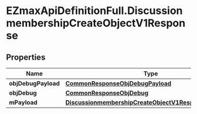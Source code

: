 # EZmaxApiDefinitionFull.DiscussionmembershipCreateObjectV1Response

## Properties

Name | Type | Description | Notes
------------ | ------------- | ------------- | -------------
**objDebugPayload** | [**CommonResponseObjDebugPayload**](CommonResponseObjDebugPayload.md) |  | 
**objDebug** | [**CommonResponseObjDebug**](CommonResponseObjDebug.md) |  | [optional] 
**mPayload** | [**DiscussionmembershipCreateObjectV1ResponseMPayload**](DiscussionmembershipCreateObjectV1ResponseMPayload.md) |  | 


